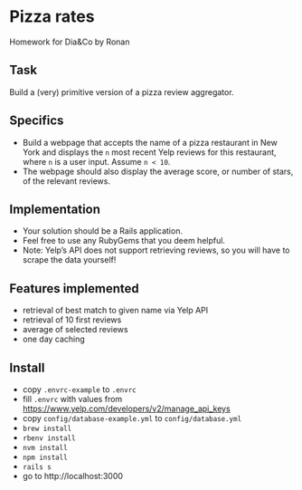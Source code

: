 # Pizza rates

Homework for Dia&Co by Ronan

## Task

Build a (very) primitive version of a pizza review aggregator.

## Specifics

* Build a webpage that accepts the name of a pizza restaurant in New York and displays the `n` most recent Yelp reviews for this restaurant, where `n` is a user input. Assume `n < 10`.
* The webpage should also display the average score, or number of stars, of the relevant reviews.

## Implementation

* Your solution should be a Rails application.
* Feel free to use any RubyGems that you deem helpful.
* Note: Yelp’s API does not support retrieving reviews, so you will have to scrape the data yourself!


## Features implemented

- retrieval of best match to given name via Yelp API
- retrieval of 10 first reviews
- average of selected reviews
- one day caching

## Install

- copy `.envrc-example` to `.envrc`
- fill `.envrc` with values from https://www.yelp.com/developers/v2/manage_api_keys
- copy `config/database-example.yml` to `config/database.yml`
- `brew install`
- `rbenv install`
- `nvm install`
- `npm install`
- `rails s`
- go to http://localhost:3000
